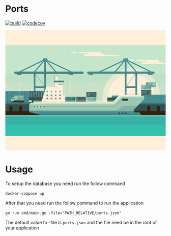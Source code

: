 # Ports

[![build](https://github.com/guil95/ports/actions/workflows/app.yml/badge.svg)](https://github.com/guil95/ports/actions/workflows/app.yml)
[![codecov](https://codecov.io/github/guil95/ports/branch/main/graph/badge.svg?token=712UK1A1YN)](https://codecov.io/github/guil95/ports)

![ports](.github/images/ports.gif)

# Usage

To setup the database you need run the follow command
```shell
docker-compose up
```

After that you need run the follow command to run the application
``` 
go run cmd/main.go -file="PATH_RELATIVE/ports.json"
```

The default value to -file is `ports.json` and the file need be in the root of your application